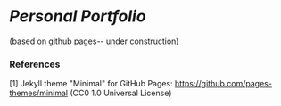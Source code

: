 # *Personal Portfolio*  

(based on github pages-- under construction)

### References

[1] Jekyll theme "Minimal" for GitHub Pages: https://github.com/pages-themes/minimal (CC0 1.0 Universal License)
